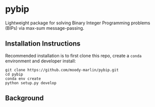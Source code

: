 # pybip

Lightweight package for solving Binary Integer Programming problems (BIPs) via max-sum message-passing.

## Installation Instructions
Recommended installation is to first clone this repo, create a `conda` environment and developer install:
```
git clone https://github.com/moody-marlin/pybip.git
cd pybip
conda env create
python setup.py develop
```

## Background
